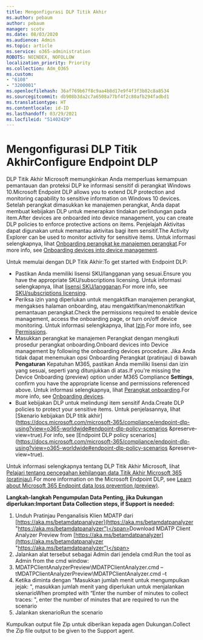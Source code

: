 ```yaml
---
title: Mengonfigurasi DLP Titik Akhir
ms.author: pebaum
author: pebaum
manager: scotv
ms.date: 08/03/2020
ms.audience: Admin
ms.topic: article
ms.service: o365-administration
ROBOTS: NOINDEX, NOFOLLOW
localization_priority: Priority
ms.collection: Adm_O365
ms.custom:
- "6108"
- "3200001"
ms.openlocfilehash: 36af769b67f8c9aa4b8d17e9f4f3f3b82c8a8534
ms.sourcegitcommit: db908b3da2c7a6508a77bf4f2c80afb294fadbd1
ms.translationtype: HT
ms.contentlocale: id-ID
ms.lasthandoff: 03/29/2021
ms.locfileid: "51402429"
---
```

# <a name="configure-endpoint-dlp"></a><span data-ttu-id="34218-102">Mengonfigurasi DLP Titik Akhir</span><span class="sxs-lookup"><span data-stu-id="34218-102">Configure Endpoint DLP</span></span>

<span data-ttu-id="34218-103">DLP Titik Akhir Microsoft memungkinkan Anda memperluas kemampuan pemantauan dan proteksi DLP ke informasi sensitif di perangkat Windows 10.</span><span class="sxs-lookup"><span data-stu-id="34218-103">Microsoft Endpoint DLP allows you to extend DLP protection and monitoring capability to sensitive information on Windows 10 devices.</span></span> <span data-ttu-id="34218-104">Setelah perangkat dimasukkan ke manajemen perangkat, Anda dapat membuat kebijakan DLP untuk menerapkan tindakan perlindungan pada item.</span><span class="sxs-lookup"><span data-stu-id="34218-104">After devices are onboarded into device management, you can create DLP policies to enforce protective actions on items.</span></span> <span data-ttu-id="34218-105">Penjelajah Aktivitas dapat digunakan untuk memantau aktivitas bagi item sensitif.</span><span class="sxs-lookup"><span data-stu-id="34218-105">The Activity Explorer can be used to monitor activity for sensitive items.</span></span> <span data-ttu-id="34218-106">Untuk informasi selengkapnya, lihat [Onboarding perangkat ke manajemen perangkat](https://docs.microsoft.com/microsoft-365/compliance/endpoint-dlp-getting-started#onboarding-devices-into-device-management).</span><span class="sxs-lookup"><span data-stu-id="34218-106">For more info, see [Onboarding devices into device management](https://docs.microsoft.com/microsoft-365/compliance/endpoint-dlp-getting-started#onboarding-devices-into-device-management).</span></span>  

<span data-ttu-id="34218-107">Untuk memulai dengan DLP Titik Akhir:</span><span class="sxs-lookup"><span data-stu-id="34218-107">To get started with Endpoint DLP:</span></span>

- <span data-ttu-id="34218-108">Pastikan Anda memiliki lisensi SKU/langganan yang sesuai.</span><span class="sxs-lookup"><span data-stu-id="34218-108">Ensure you have the appropriate SKU/subscriptions licensing.</span></span> <span data-ttu-id="34218-109">Untuk informasi selengkapnya, lihat [lisensi SKU/langganan](https://docs.microsoft.com/microsoft-365/compliance/endpoint-dlp-getting-started#skusubscriptions-licensing).</span><span class="sxs-lookup"><span data-stu-id="34218-109">For more info, see [SKU/subscriptions licensing](https://docs.microsoft.com/microsoft-365/compliance/endpoint-dlp-getting-started#skusubscriptions-licensing).</span></span>
- <span data-ttu-id="34218-110">Periksa izin yang diperlukan untuk mengaktifkan manajemen perangkat, mengakses halaman onboarding, atau mengaktifkan/menonaktifkan pemantauan perangkat.</span><span class="sxs-lookup"><span data-stu-id="34218-110">Check the permissions required to enable device management, access the onboarding page, or turn on/off device monitoring.</span></span> <span data-ttu-id="34218-111">Untuk informasi selengkapnya, lihat [Izin](https://docs.microsoft.com/microsoft-365/compliance/endpoint-dlp-getting-started#permissions).</span><span class="sxs-lookup"><span data-stu-id="34218-111">For more info, see [Permissions](https://docs.microsoft.com/microsoft-365/compliance/endpoint-dlp-getting-started#permissions).</span></span>
- <span data-ttu-id="34218-112">Masukkan perangkat ke manajemen Perangkat dengan mengikuti prosedur perangkat onboarding.</span><span class="sxs-lookup"><span data-stu-id="34218-112">Onboard devices into Device management by following the onboarding devices procedure.</span></span> <span data-ttu-id="34218-113">Jika Anda tidak dapat menemukan opsi Onboarding Perangkat (pratinjau) di bawah **Pengaturan** Kepatuhan M365, pastikan Anda memiliki lisensi dan izin yang sesuai, seperti yang ditunjukkan di atas.</span><span class="sxs-lookup"><span data-stu-id="34218-113">If you're missing the Device Onboarding (preview) option under M365 Compliance  **Settings**, confirm you have the appropriate license and permissions referenced above.</span></span> <span data-ttu-id="34218-114">Untuk informasi selengkapnya, lihat [Perangkat onboarding](https://docs.microsoft.com/microsoft-365/compliance/endpoint-dlp-getting-started#onboarding-devices).</span><span class="sxs-lookup"><span data-stu-id="34218-114">For more info, see [Onboarding devices](https://docs.microsoft.com/microsoft-365/compliance/endpoint-dlp-getting-started#onboarding-devices).</span></span> 
- <span data-ttu-id="34218-115">Buat kebijakan DLP untuk melindungi item sensitif Anda.</span><span class="sxs-lookup"><span data-stu-id="34218-115">Create DLP policies to protect your sensitive items.</span></span> <span data-ttu-id="34218-116">Untuk penjelasannya, lihat [Skenario kebijakan DLP titik akhir](https://docs.microsoft.com/microsoft-365/compliance/endpoint-dlp-using?view=o365-worldwide#endpoint-dlp-policy-scenarios &preserve-view=true).</span><span class="sxs-lookup"><span data-stu-id="34218-116">For info, see [Endpoint DLP policy scenarios](https://docs.microsoft.com/microsoft-365/compliance/endpoint-dlp-using?view=o365-worldwide#endpoint-dlp-policy-scenarios &preserve-view=true).</span></span>

<span data-ttu-id="34218-117">Untuk informasi selengkapnya tentang DLP Titik Akhir Microsoft, lihat [Pelajari tentang pencegahan kehilangan data Titik Akhir Microsoft 365 (pratinjau)](https://docs.microsoft.com/microsoft-365/compliance/endpoint-dlp-learn-about).</span><span class="sxs-lookup"><span data-stu-id="34218-117">For more information on the Microsoft Endpoint DLP, see [Learn about Microsoft 365 Endpoint data loss prevention (preview)](https://docs.microsoft.com/microsoft-365/compliance/endpoint-dlp-learn-about).</span></span>

<span data-ttu-id="34218-118">**Langkah-langkah Pengumpulan Data Penting, jika Dukungan diperlukan:**</span><span class="sxs-lookup"><span data-stu-id="34218-118">**Important Data Collection steps, if Support is needed:**</span></span>

1. <span data-ttu-id="34218-119">Unduh Pratinjau Penganalisis Klien MDATP dari [https://aka.ms/betamdatpanalyzer](https://aka.ms/betamdatpanalyzer "https://aka.ms/betamdatpanalyzer")</span><span class="sxs-lookup"><span data-stu-id="34218-119">Download MDATP Client Analyzer Preview from [https://aka.ms/betamdatpanalyzer](https://aka.ms/betamdatpanalyzer "https://aka.ms/betamdatpanalyzer")</span></span>
2. <span data-ttu-id="34218-120">Jalankan alat tersebut sebagai Admin dari jendela cmd:</span><span class="sxs-lookup"><span data-stu-id="34218-120">Run the tool as Admin from the cmd window:</span></span>
3. <span data-ttu-id="34218-121">MDATPClientAnalyzerPreview\MDATPClientAnalyzer.cmd –t</span><span class="sxs-lookup"><span data-stu-id="34218-121">MDATPClientAnalyzerPreview\MDATPClientAnalyzer.cmd –t</span></span>
4. <span data-ttu-id="34218-122">Ketika diminta dengan “Masukkan jumlah menit untuk mengumpulkan jejak: ", masukkan jumlah menit yang diperlukan untuk menjalankan skenario</span><span class="sxs-lookup"><span data-stu-id="34218-122">When prompted with “Enter the number of minutes to collect traces: ", enter the number of minutes that are required to run the scenario</span></span>
5. <span data-ttu-id="34218-123">Jalankan skenario</span><span class="sxs-lookup"><span data-stu-id="34218-123">Run the scenario</span></span>

<span data-ttu-id="34218-124">Kumpulkan output file Zip untuk diberikan kepada agen Dukungan.</span><span class="sxs-lookup"><span data-stu-id="34218-124">Collect the Zip file output to be given to the Support agent.</span></span>
